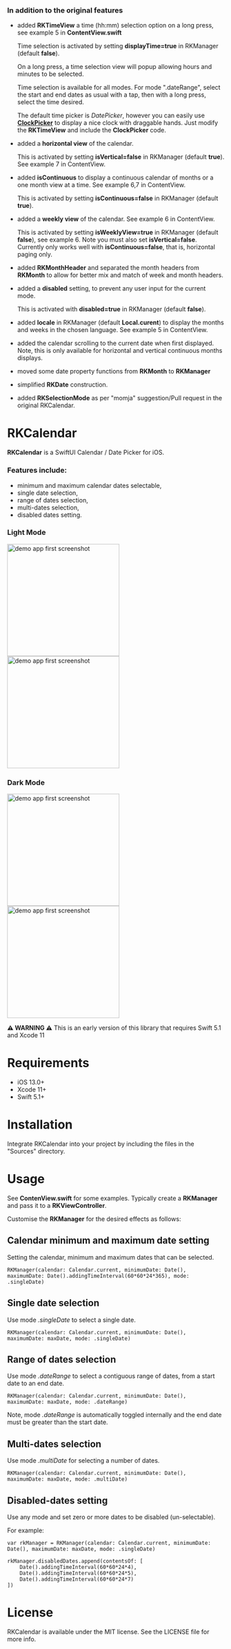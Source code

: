 ### In addition to the original features

- added **RKTimeView** a time (hh:mm) selection option on a long press, see example 5 in **ContentView.swift**

   Time selection is activated by setting **displayTime=true** in RKManager (default **false**).
   
   On a long press, a time selection view will popup allowing hours and minutes to be selected.  
   
   Time selection is available for all modes. For mode ".dateRange", select the start and end dates as usual with a tap, then with a long press, select the time desired.  

   The default time picker is *DatePicker*, however you can easily use [**ClockPicker**](https://github.com/workingDog/ClockPicker) to display a nice clock with draggable hands. Just modify the **RKTimeView** and include the **ClockPicker** code.  

- added a  **horizontal view** of the calendar. 

   This is activated by setting **isVertical=false** in RKManager (default **true**). See example 7 in ContentView.

- added  **isContinuous** to display a continuous calendar of months or a one month view at a time. See example 6,7 in ContentView.

   This is activated by setting **isContinuous=false** in RKManager (default **true**). 

- added a  **weekly view** of the calendar. See example 6 in ContentView.

   This is activated by setting **isWeeklyView=true** in RKManager (default **false**), see example 6. Note you must also set **isVertical=false**. Currently only works well with **isContinuous=false**, that is, horizontal paging only.

- added **RKMonthHeader** and separated the month headers from **RKMonth** to allow for better mix and match of week and month headers.

- added a **disabled** setting, to prevent any user input for the current mode.

   This is activated with **disabled=true** in RKManager (default **false**).

- added  **locale** in RKManager (default **Local.curent**) to display the months and weeks in the chosen language. See example 5 in ContentView.

- added the calendar scrolling to the current date when first displayed. Note, this is only available for horizontal and vertical continuous months displays.

- moved some date property functions from **RKMonth** to **RKManager**

- simplified **RKDate** construction.

- added **RKSelectionMode** as per "momja" suggestion/Pull request in the original RKCalendar.

#

# RKCalendar
**RKCalendar** is a SwiftUI Calendar / Date Picker for iOS.


### Features include:

- minimum and maximum calendar dates selectable,
- single date selection, 
- range of dates selection, 
- multi-dates selection, 
- disabled dates setting.


### Light Mode
<img src="https://github.com/RaffiKian/RKCalendar/blob/master/RKCalendar/Images/demo-app-light-mode-1.png" alt="demo app first screenshot" width="260"/> <img src="https://github.com/RaffiKian/RKCalendar/blob/master/RKCalendar/Images/demo-app-light-mode-2.png" alt="demo app first screenshot" width="260"/> 
### Dark Mode
<img src="https://github.com/RaffiKian/RKCalendar/blob/master/RKCalendar/Images/demo-app-dark-mode-1.png" alt="demo app first screenshot" width="260"/> <img src="https://github.com/RaffiKian/RKCalendar/blob/master/RKCalendar/Images/demo-app-dark-mode-2.png" alt="demo app first screenshot" width="260"/> 

**⚠️ WARNING ⚠️** This is an early version of this library that requires Swift 5.1 and Xcode 11 

# Requirements
- iOS 13.0+
- Xcode 11+
- Swift 5.1+

# Installation

Integrate RKCalendar into your project by including the files in the "Sources" directory.

# Usage 

See **ContenView.swift** for some examples. Typically create a **RKManager** and pass it to a **RKViewController**.

Customise the **RKManager** for the desired effects as follows:


## Calendar minimum and maximum date setting

Setting the calendar, minimum and maximum dates that can be selected.

    RKManager(calendar: Calendar.current, minimumDate: Date(), maximumDate: Date().addingTimeInterval(60*60*24*365), mode: .singleDate)

## Single date selection

Use mode  *.singleDate* to select a single date.

    RKManager(calendar: Calendar.current, minimumDate: Date(), maximumDate: maxDate, mode: .singleDate)

## Range of dates selection

Use mode *.dateRange* to select a contiguous range of dates, from a start date to an end date.

    RKManager(calendar: Calendar.current, minimumDate: Date(), maximumDate: maxDate, mode: .dateRange)

Note, mode *.dateRange* is automatically toggled internally and the end date must be greater than the start date.

## Multi-dates selection

Use mode *.multiDate* for selecting a number of dates.

    RKManager(calendar: Calendar.current, minimumDate: Date(), maximumDate: maxDate, mode: .multiDate)

## Disabled-dates setting

Use any mode and set zero or more dates to be disabled (un-selectable).

For example:

    var rkManager = RKManager(calendar: Calendar.current, minimumDate: Date(), maximumDate: maxDate, mode: .singleDate)

    rkManager.disabledDates.append(contentsOf: [
        Date().addingTimeInterval(60*60*24*4),
        Date().addingTimeInterval(60*60*24*5),
        Date().addingTimeInterval(60*60*24*7)
    ])

# License
RKCalendar is available under the MIT license. See the LICENSE file for more info.
